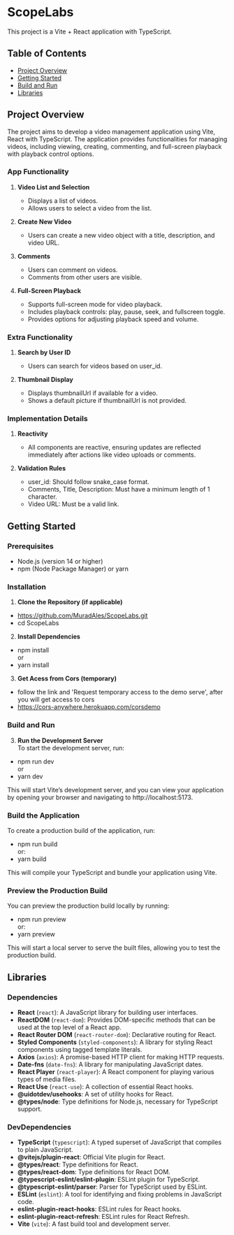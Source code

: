 # ScopeLabs

This project is a Vite + React application with TypeScript.

## Table of Contents
- [Project Overview](#project-overview)
- [Getting Started](#getting-started)
- [Build and Run](#build-and-run)
- [Libraries](#libraries)


## Project Overview

The project aims to develop a video management application using Vite, React with TypeScript. The application provides functionalities for managing videos, including viewing, creating, commenting, and full-screen playback with playback control options.

### App Functionality

1. **Video List and Selection**

    - Displays a list of videos.
    - Allows users to select a video from the list.
    
2. **Create New Video**

    - Users can create a new video object with a title, description, and video URL.

3. **Comments**

    - Users can comment on videos.
    - Comments from other users are visible.
    
4. **Full-Screen Playback**

    - Supports full-screen mode for video playback.
    - Includes playback controls: play, pause, seek, and fullscreen toggle.
    - Provides options for adjusting playback speed and volume.

### Extra Functionality

1. **Search by User ID**

    - Users can search for videos based on user_id.

2. **Thumbnail Display**

    - Displays thumbnailUrl if available for a video.
    - Shows a default picture if thumbnailUrl is not provided.

### Implementation Details

1. **Reactivity**

    - All components are reactive, ensuring updates are reflected immediately after actions like video uploads or comments.

2. **Validation Rules**

    - user_id: Should follow snake_case format.
    - Comments, Title, Description: Must have a minimum length of 1 character.
    - Video URL: Must be a valid link.


## Getting Started

### Prerequisites
- Node.js (version 14 or higher)
- npm (Node Package Manager) or yarn

### Installation

1. **Clone the Repository (if applicable)**
  - https://github.com/MuradAles/ScopeLabs.git
  - cd ScopeLabs

2. **Install Dependencies**
  - npm install
  <br>or
  - yarn install

3. **Get Acess from Cors (temporary)**
 - follow the link and 'Request temporary access to the demo serve', after you will get access to cors
 - https://cors-anywhere.herokuapp.com/corsdemo


### Build and Run
3. **Run the Development Server**
<br>To start the development server, run:
  - npm run dev
  <br>or
  - yarn dev
    
This will start Vite’s development server, and you can view your application by opening your browser and navigating to http://localhost:5173.

### Build the Application
To create a production build of the application, run:
  - npm run build
  <br>or:
  - yarn build
  
This will compile your TypeScript and bundle your application using Vite.

### Preview the Production Build
You can preview the production build locally by running:
  - npm run preview
  <br>or:
  - yarn preview

This will start a local server to serve the built files, allowing you to test the production build.

## Libraries

### Dependencies
- **React** (`react`): A JavaScript library for building user interfaces.
- **ReactDOM** (`react-dom`): Provides DOM-specific methods that can be used at the top level of a React app.
- **React Router DOM** (`react-router-dom`): Declarative routing for React.
- **Styled Components** (`styled-components`): A library for styling React components using tagged template literals.
- **Axios** (`axios`): A promise-based HTTP client for making HTTP requests.
- **Date-fns** (`date-fns`): A library for manipulating JavaScript dates.
- **React Player** (`react-player`): A React component for playing various types of media files.
- **React Use** (`react-use`): A collection of essential React hooks.
- **@uidotdev/usehooks**: A set of utility hooks for React.
- **@types/node**: Type definitions for Node.js, necessary for TypeScript support.

### DevDependencies
- **TypeScript** (`typescript`): A typed superset of JavaScript that compiles to plain JavaScript.
- **@vitejs/plugin-react**: Official Vite plugin for React.
- **@types/react**: Type definitions for React.
- **@types/react-dom**: Type definitions for React DOM.
- **@typescript-eslint/eslint-plugin**: ESLint plugin for TypeScript.
- **@typescript-eslint/parser**: Parser for TypeScript used by ESLint.
- **ESLint** (`eslint`): A tool for identifying and fixing problems in JavaScript code.
- **eslint-plugin-react-hooks**: ESLint rules for React hooks.
- **eslint-plugin-react-refresh**: ESLint rules for React Refresh.
- **Vite** (`vite`): A fast build tool and development server.
